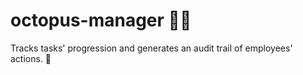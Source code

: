 # octopus-manager :octopus::necktie:
Tracks tasks' progression and generates an audit trail of employees' actions. :eyes:
